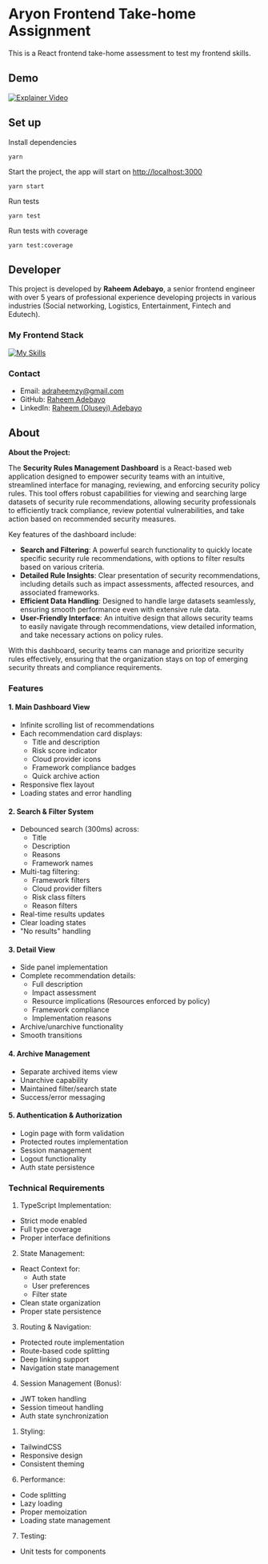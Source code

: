 # Aryon Frontend Take-home Assignment

This is a React frontend take-home assessment to test my frontend skills.


## Demo
[![Explainer Video](https://img.youtube.com/vi/F_lhajtauas/0.jpg)](https://www.youtube.com/watch?v=F_lhajtauas)


## Set up
Install dependencies
```shell
yarn
```
Start the project, the app will start on [http://localhost:3000](http://localhost:3000)
```shell
yarn start
```
Run tests
```shell
yarn test
```
Run tests with coverage
```shell
yarn test:coverage
```

## Developer
This project is developed by **Raheem Adebayo**, a senior frontend engineer with over 5 years of
professional experience developing projects in various industries (Social networking, Logistics,
Entertainment, Fintech and Edutech).

### My Frontend Stack
[![My Skills](https://skillicons.dev/icons?i=ts,react,jest,nextjs,css,sass,tailwind,docker,figma&theme=dark)](https://linkedin.com/in/adebayo-raheem)

### Contact
- Email: [adraheemzy@gmail.com](mailto:adraheemzy@gmail.com)
- GitHub: [Raheem Adebayo](https://github.com/Adraheem)
- LinkedIn: [Raheem (Oluseyi) Adebayo](https://linkedin.com/in/adebayo-raheem)

## About

**About the Project:**

The **Security Rules Management Dashboard** is a React-based web application designed to empower security teams with an intuitive, streamlined interface for managing, reviewing, and enforcing security policy rules. This tool offers robust capabilities for viewing and searching large datasets of security rule recommendations, allowing security professionals to efficiently track compliance, review potential vulnerabilities, and take action based on recommended security measures.

Key features of the dashboard include:
- **Search and Filtering**: A powerful search functionality to quickly locate specific security rule recommendations, with options to filter results based on various criteria.
- **Detailed Rule Insights**: Clear presentation of security recommendations, including details such as impact assessments, affected resources, and associated frameworks.
- **Efficient Data Handling**: Designed to handle large datasets seamlessly, ensuring smooth performance even with extensive rule data.
- **User-Friendly Interface**: An intuitive design that allows security teams to easily navigate through recommendations, view detailed information, and take necessary actions on policy rules.

With this dashboard, security teams can manage and prioritize security rules effectively, ensuring that the organization stays on top of emerging security threats and compliance requirements.

### Features
#### 1. Main Dashboard View

- Infinite scrolling list of recommendations
- Each recommendation card displays:
    - Title and description
    - Risk score indicator
    - Cloud provider icons
    - Framework compliance badges
    - Quick archive action
- Responsive flex layout
- Loading states and error handling

#### 2. Search & Filter System

- Debounced search (300ms) across:
    - Title
    - Description
    - Reasons
    - Framework names
- Multi-tag filtering:
    - Framework filters
    - Cloud provider filters
    - Risk class filters
    - Reason filters
- Real-time results updates
- Clear loading states
- "No results" handling

#### 3. Detail View

- Side panel implementation
- Complete recommendation details:
    - Full description
    - Impact assessment
    - Resource implications (Resources enforced by policy)
    - Framework compliance
    - Implementation reasons
- Archive/unarchive functionality
- Smooth transitions

#### 4. Archive Management

- Separate archived items view
- Unarchive capability
- Maintained filter/search state
- Success/error messaging

#### 5. Authentication & Authorization

- Login page with form validation
- Protected routes implementation
- Session management
- Logout functionality
- Auth state persistence

### Technical Requirements

1. TypeScript Implementation:

- Strict mode enabled
- Full type coverage
- Proper interface definitions

2. State Management:

- React Context for:
    - Auth state
    - User preferences
    - Filter state
- Clean state organization
- Proper state persistence

3. Routing & Navigation:

- Protected route implementation
- Route-based code splitting
- Deep linking support
- Navigation state management

4. Session Management (Bonus):

- JWT token handling
- Session timeout handling
- Auth state synchronization

1. Styling:

- TailwindCSS
- Responsive design
- Consistent theming

6. Performance:

- Code splitting
- Lazy loading
- Proper memoization
- Loading state management

7. Testing:

- Unit tests for components